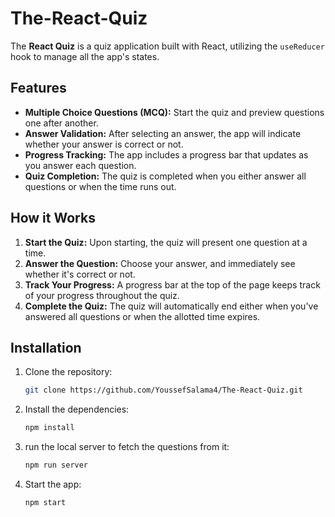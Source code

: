 # The-React-Quiz

The **React Quiz** is a quiz application built with React, utilizing the `useReducer` hook to manage all the app's states.

## Features

- **Multiple Choice Questions (MCQ):** Start the quiz and preview questions one after another.
- **Answer Validation:** After selecting an answer, the app will indicate whether your answer is correct or not.
- **Progress Tracking:** The app includes a progress bar that updates as you answer each question.
- **Quiz Completion:** The quiz is completed when you either answer all questions or when the time runs out.

## How it Works

1. **Start the Quiz:** Upon starting, the quiz will present one question at a time.
2. **Answer the Question:** Choose your answer, and immediately see whether it's correct or not.
3. **Track Your Progress:** A progress bar at the top of the page keeps track of your progress throughout the quiz.
4. **Complete the Quiz:** The quiz will automatically end either when you've answered all questions or when the allotted time expires.

## Installation

1. Clone the repository:
   ```bash
   git clone https://github.com/YoussefSalama4/The-React-Quiz.git
   ```
2. Install the dependencies:
   ```bash
   npm install
   ```
3. run the local server to fetch the questions from it:
   ```bash
   npm run server
   ```
4. Start the app:
   ```bash
   npm start
   ```
